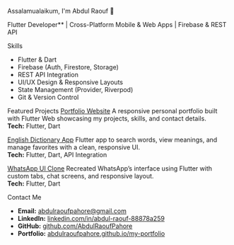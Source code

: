 Assalamualaikum, I'm Abdul Raouf 👋  

 Flutter Developer** | Cross-Platform Mobile & Web Apps | Firebase & REST API  

  Skills
- Flutter & Dart
- Firebase (Auth, Firestore, Storage)
- REST API Integration
- UI/UX Design & Responsive Layouts
- State Management (Provider, Riverpod)
- Git & Version Control


Featured Projects
[Portfolio Website](https://abdulraoufpahore.github.io/my-portfolio)
A responsive personal portfolio built with Flutter Web showcasing my projects, skills, and contact details.  
**Tech:** Flutter, Dart  

[English Dictionary App](https://github.com/AbdulRaoufPahore/Wordly)
Flutter app to search words, view meanings, and manage favorites with a clean, responsive UI.  
**Tech:** Flutter, Dart, API Integration  

[WhatsApp UI Clone]( https://github.com/AbdulRaoufPahore/whatsapp_ui_clone )
Recreated WhatsApp’s interface using Flutter with custom tabs, chat screens, and responsive layout.  
**Tech:** Flutter, Dart  


 Contact Me
- **Email:** [abdulraoufpahore@gmail.com](abdulraoufpahore@gmail.com)  
- **LinkedIn:** [linkedin.com/in/abdul-raouf-88878a259](https://www.linkedin.com/in/abdul-raouf-88878a259)  
- **GitHub:** [github.com/AbdulRaoufPahore](https://github.com/AbdulRaoufPahore)  
- **Portfolio:** [abdulraoufpahore.github.io/my-portfolio](https://abdulraoufpahore.github.io/my-portfolio)  

